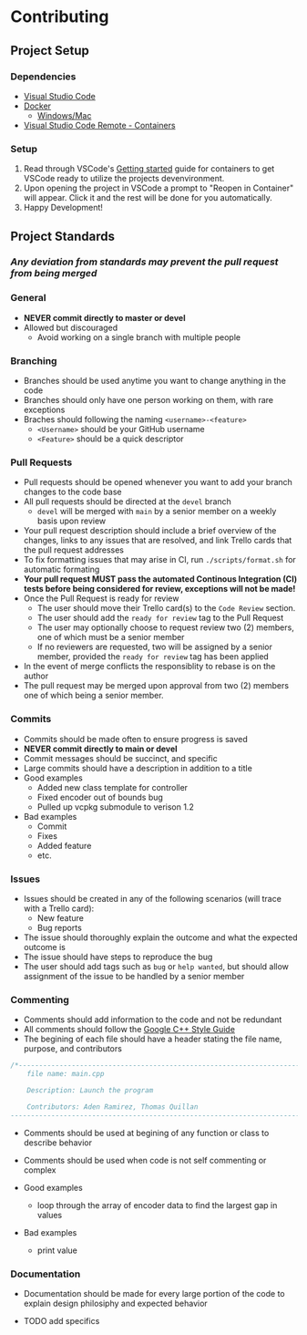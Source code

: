 # Contributing

## Project Setup

### Dependencies

* [Visual Studio Code](https://code.visualstudio.com/)
* [Docker](https://www.docker.com/)
  * [Windows/Mac](https://www.docker.com/products/docker-desktop/)
* [Visual Studio Code Remote - Containers](https://marketplace.visualstudio.com/items?itemName=ms-vscode-remote.remote-containers)

### Setup

1. Read through VSCode's [Getting started](https://code.visualstudio.com/docs/remote/containers#_getting-started) guide for containers to get VSCode ready to utilize the projects devenvironment.
2. Upon opening the project in VSCode a prompt to "Reopen in Container" will appear. Click it and the rest will be done for you automatically.
3. Happy Development!

## Project Standards

### *Any deviation from standards may prevent the pull request from being merged*

### General

* **NEVER commit directly to master or devel**
* Allowed but discouraged
  * Avoid working on a single branch with multiple people

### Branching

* Branches should be used anytime you want to change anything in the code
* Branches should only have one person working on them, with rare exceptions
* Braches should following the naming `<username>-<feature>`
  * `<Username>` should be your GitHub username
  * `<Feature>` should be a quick descriptor

### Pull Requests

* Pull requests should be opened whenever you want to add your branch changes to the code base
* All pull requests should be directed at the `devel` branch
  * `devel` will be merged with `main` by a senior member on a weekly basis upon review
* Your pull request description should include a brief overview of the changes, links to any issues that are resolved, and link Trello cards that the pull request addresses
* To fix formatting issues that may arise in CI, run `./scripts/format.sh` for automatic formating
* **Your pull request MUST pass the automated Continous Integration (CI) tests before being considered for review, exceptions will not be made!**
* Once the Pull Request is ready for review
  * The user should move their Trello card(s) to the `Code Review` section.
  * The user should add the `ready for review` tag to the Pull Request
  * The user may optionally choose to request review two (2) members, one of which must be a senior member
  * If no reviewers are requested, two will be assigned by a senior member, provided the `ready for review` tag has been applied
* In the event of merge conflicts the responsiblity to rebase is on the author
* The pull request may be merged upon approval from two (2) members one of which being a senior member.

### Commits

* Commits should be made often to ensure progress is saved
* **NEVER commit directly to main or devel**
* Commit messages should be succinct, and specific
* Large commits should have a description in addition to a title
* Good examples
  * Added new class template for controller
  * Fixed encoder out of bounds bug
  * Pulled up vcpkg submodule to verison 1.2
* Bad examples
  * Commit
  * Fixes
  * Added feature
  * etc.

### Issues

* Issues should be created in any of the following scenarios (will trace with a Trello card):
  * New feature
  * Bug reports
* The issue should thoroughly explain the outcome and what the expected outcome is
* The issue should have steps to reproduce the bug
* The user should add tags such as `bug` or `help wanted`, but should allow assignment of the issue to be handled by a senior member

### Commenting

* Comments should add information to the code and not be redundant
* All comments should follow the [Google C++ Style Guide](https://google.github.io/styleguide/cppguide.html)
* The begining of each file should have a header stating the file name, purpose, and contributors

``` cpp
/*-----------------------------------------------------------------------------
    file name: main.cpp

    Description: Launch the program

    Contributors: Aden Ramirez, Thomas Quillan
-----------------------------------------------------------------------------*/
```

* Comments should be used at begining of any function or class to describe behavior

* Comments should be used when code is not self commenting or complex
* Good examples
  * loop through the array of encoder data to find the largest gap in values
* Bad examples
  * print value

### Documentation

* Documentation should be made for every large portion of the code to explain design philosiphy and expected behavior

* TODO add specifics
